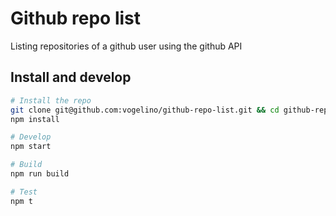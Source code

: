 # Github repo list
Listing repositories of a github user using the github API

## Install and develop
```sh
# Install the repo
git clone git@github.com:vogelino/github-repo-list.git && cd github-repo-list
npm install

# Develop
npm start

# Build
npm run build

# Test
npm t
```
